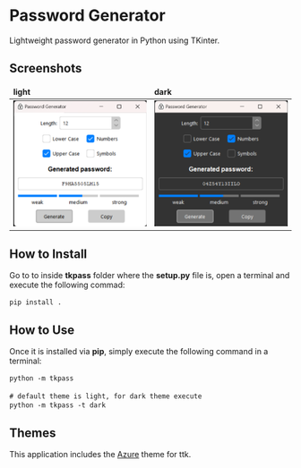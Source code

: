 
# Password Generator

Lightweight password generator in Python using TKinter.

## Screenshots
<style>
td, th {
   border: none!important;
}
</style>

| light | dark |
| :---- | :--- |
![alt](images/light.png) | ![alt](images/dark.png)

## How to Install

Go to to inside **tkpass** folder where the **setup.py** file is, open a terminal and execute the following commad:

```
pip install .
```

## How to Use

Once it is installed via **pip**, simply execute the following command in a terminal:

```
python -m tkpass

# default theme is light, for dark theme execute
python -m tkpass -t dark
```

## Themes

This application includes the [Azure](https://github.com/rdbende/Azure-ttk-theme) theme for ttk.
